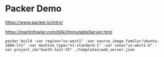 # Packer Demo

https://www.packer.io/intro/

https://martinfowler.com/bliki/ImmutableServer.html

```
packer build -var region="us-west1" -var source_image_family="ubuntu-1604-lts" -var machine_type="n1-standard-1" -var zone="us-west1-b" -var project_id="booth-test-55" ./templates/web_server.json
```

